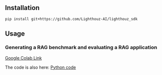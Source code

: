 ## Installation
```pip install git+https://github.com/Lighthouz-AI/lighthouz_sdk```


## Usage

### Generating a RAG benchmark and evaluating a RAG application 
[Google Colab Link](https://colab.research.google.com/drive/1ghtOr86QmMe_7M_E8ScFawNUwZZagcIQ?usp=sharing)

The code is also here: [Python code](https://github.com/Lighthouz-AI/lighthouz_sdk/blob/master/eval-rag-example.py)
